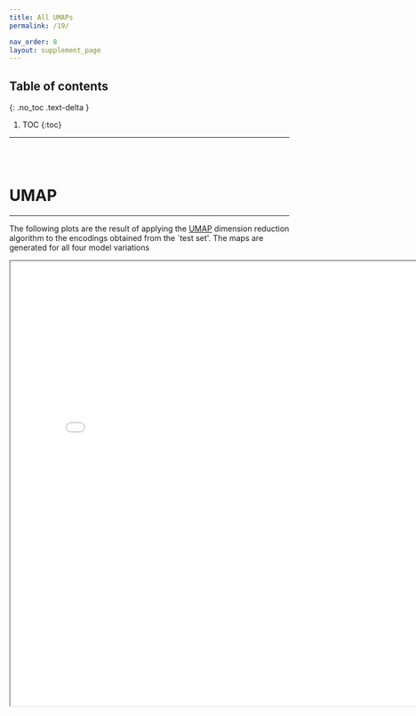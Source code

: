 ```yaml
---
title: All UMAPs
permalink: /19/

nav_order: 8
layout: supplement_page
---
```

## Table of contents
{: .no_toc .text-delta }

1. TOC
{:toc}

---

<br/><br/>

# **UMAP**
---

The following plots are the result of applying the [UMAP](https://umap-learn.readthedocs.io/en/latest/) dimension reduction 
algorithm to the encodings obtained from the `test set'. The maps are generated for all four model variations


<iframe src="{{ site.baseurl }}/assets/ch56/additional/umaps/umap_tabs.html" width="800px" height="800px"></iframe>

<br/><br/>
